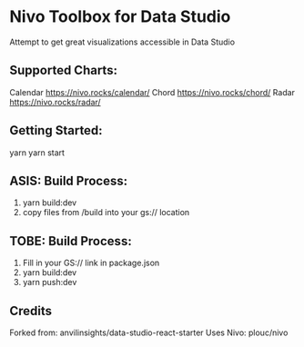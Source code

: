 # Nivo Toolbox for Data Studio

Attempt to get great visualizations accessible in Data Studio

## Supported Charts:
Calendar https://nivo.rocks/calendar/
Chord https://nivo.rocks/chord/
Radar https://nivo.rocks/radar/

## Getting Started:
yarn
yarn start

## ASIS: Build Process:
1. yarn build:dev
2. copy files from /build into your gs:// location

## TOBE: Build Process:
1. Fill in your GS:// link in package.json
2. yarn build:dev
3. yarn push:dev

## Credits
Forked from: anvilinsights/data-studio-react-starter
Uses Nivo: plouc/nivo

